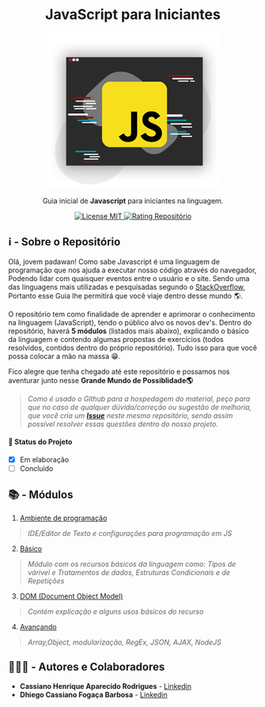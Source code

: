 <h1 align="center"> 
	 JavaScript para Iniciantes
</h1>

<p align="center">
  <img alt="Logotipo do JavaScript com alguns elementos artísticos" src=".github/BannerReadme.png" width="350px">

  <p align="center">Guia inicial de <strong>Javascript</strong> para iniciantes na linguagem.</p>
  <p align="center">
    <a href="https://opensource.org/licenses/MIT">
      <img src="https://img.shields.io/github/license/kszinhu/JavaScript4Noobs" alt="License MIT">
      <img src="https://img.shields.io/github/stars/kszinhu/JavaScript4Noobs" alt="Rating Repositório">
    </a>
  </p>

## ℹ - Sobre o Repositório

  <p>Olá, jovem padawan! Como sabe Javascript é uma linguagem de programação que nos ajuda a executar nosso código através do navegador, Podendo lidar com quaisquer eventos entre o usuário e o site. Sendo uma das linguagens mais utilizadas e pesquisadas segundo o <a href="http://pt.stackoverflow.com/">StackOverflow</a>, Portanto esse Guia lhe permitirá que você viaje dentro desse mundo 🌎.</p>
  <p>O repositório tem como finalidade de aprender e aprimorar o conhecimento na linguagem (JavaScript), tendo o público alvo os novos dev's. Dentro do repositório, haverá <strong>5 módulos</strong> (listados mais abaixo), explicando o básico da linguagem e contendo algumas propostas de exercícios (todos resolvidos, contidos dentro do próprio repositório). Tudo isso para que você possa colocar a mão na massa 😁.</p>
  <p>Fico alegre que tenha chegado até este repositório e possamos nos aventurar junto nesse <strong>Grande Mundo de Possiblidade🌎</strong></p>

>_Como é usado o Github para a hospedagem do material, peço para que no caso de qualquer dúvida/correção ou sugestão de melhoria, que você cria um [**Issue**](https://github.com/kszinhu/JavaScript4Noobs/issues) neste mesmo repositório, sendo assim possível resolver essas questões dentro do nosso projeto._

#### 🔔 Status do Projeto

- [x] Em elaboração
- [ ] Concluído

## 📚 - Módulos

1. [Ambiente de programação](https://github.com/kszinhu/JavaScript4Noobs/blob/main/Ambiente/Ambiente.md)
>_IDE/Editor de Texto e configurações para programação em JS_
2. [Básico](https://github.com/kszinhu/JavaScript4Noobs/blob/main/básico/Basico.md)
>_Módulo com os recursos básicos da linguagem como: Tipos de várivel e Tratamentos de dados, Estruturas Condicionais e de Repetições_
3. [DOM (Document Object Model)](Url)
>_Contém explicação e alguns usos básicos do recurso_
4. [Avançando](Url)
>_Array,Object, modularização, RegEx, JSON, AJAX, NodeJS_

## 👨🏽‍💻 - Autores e Colaboradores

- **Cassiano Henrique Aparecido Rodrigues** - [Linkedin](https://www.linkedin.com/in/cassiano-rodrigues-28bb8b16a/)
- **Dhiego Cassiano Fogaça Barbosa** - [Linkedin](https://www.linkedin.com/in/modscleo4/)
